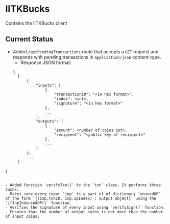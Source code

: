 # IITKBucks
Contains the IITKBucks client

## Current Status
- Added `/getPendingTransactions` route that accepts a `GET` request and responds with pending transactions in `application/json` content-type.
  - Response JSON format:
  ```
  {
    [
        {
            "inputs": [
                {
                    "transactionID": "<in hex format>",
                    "index": <int>,
                    "signature": "<in hex format>"
                },
                ...
            ],
            "outputs": [
                {
                    "amount": <number of coins int>,
                    "recipient": "<public key of recipient>"
                },
                ...
            ]
        },
        ...
    ]
}
  ```

- Added function `verifyTxn()` to the `txn` class. It performs three tasks:
  - Makes sure every input `inp` is a part of of dictionary `unusedOP` of the form `{(inp.txnID, inp.opIndex) : output object}` using the `ifInpInUnusedOP()` function.
  - Verifies the signature of every input using `verifySign()` function.
  - Ensures that the number of output coins is not more than the number of input coins.